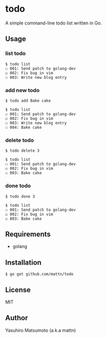# todo

A simple command-line todo list written in Go.

## Usage

### list todo
```
$ todo list
☐ 001: Send patch to golang-dev
☑ 002: Fix bug in vim
☐ 003: Write new blog entry
```

### add new todo
```
$ todo add Bake cake

$ todo list
☐ 001: Send patch to golang-dev
☑ 002: Fix bug in vim
☐ 003: Write new blog entry
☐ 004: Bake cake
```

### delete todo
```
$ todo delete 3

$ todo list
☐ 001: Send patch to golang-dev
☑ 002: Fix bug in vim
☐ 003: Bake cake
```

### done todo
```
$ todo done 3

$ todo list
☐ 001: Send patch to golang-dev
☑ 002: Fix bug in vim
☑ 003: Bake cake
```

## Requirements

* golang

## Installation

```
$ go get github.com/mattn/todo
```

## License

MIT

## Author

Yasuhiro Matsumoto (a.k.a mattn)
